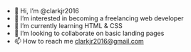 - 👋 Hi, I’m @clarkjr2016
- 👀 I’m interested in becoming a freelancing web developer
- 🌱 I’m currently learning HTML & CSS
- 💞️ I’m looking to collaborate on basic landing pages
- 📫 How to reach me clarkjr2016@gmail.com

<!---
clarkjr2016/clarkjr2016 is a ✨ special ✨ repository because its `README.md` (this file) appears on your GitHub profile.
You can click the Preview link to take a look at your changes.
--->
